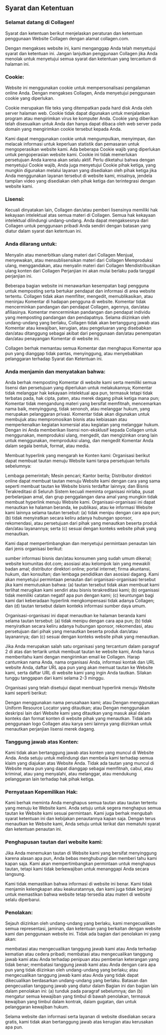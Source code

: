 ## Syarat dan Ketentuan

### Selamat datang di Collagen!

Syarat dan ketentuan berikut menjelaskan peraturan dan ketentuan penggunaan Website Collagen dengan alamat collagen.com.

Dengan mengakses website ini, kami menganggap Anda telah menyetujui syarat dan ketentuan ini. Jangan lanjutkan penggunaan Collagen jika Anda menolak untuk menyetujui semua syarat dan ketentuan yang tercantum di halaman ini.

### Cookie:
Website ini menggunakan cookie untuk mempersonalisasi pengalaman online Anda. Dengan mengakses Collagen, Anda menyetujui penggunaan cookie yang diperlukan.

Cookie merupakan file teks yang ditempatkan pada hard disk Anda oleh server halaman web. Cookie tidak dapat digunakan untuk menjalankan program atau mengirimkan virus ke komputer Anda. Cookie yang diberikan telah disesuaikan untuk Anda dan hanya dapat dibaca oleh web server pada domain yang mengirimkan cookie tersebut kepada Anda.

Kami dapat menggunakan cookie untuk mengumpulkan, menyimpan, dan melacak informasi untuk keperluan statistik dan pemasaran untuk mengoperasikan website kami. Ada beberapa Cookie wajib yang diperlukan untuk pengoperasian website kami. Cookie ini tidak memerlukan persetujuan Anda karena akan selalu aktif. Perlu diketahui bahwa dengan menyetujui Cookie wajib, Anda juga menyetujui Cookie pihak ketiga, yang mungkin digunakan melalui layanan yang disediakan oleh pihak ketiga jika Anda menggunakan layanan tersebut di website kami, misalnya, jendela tampilan video yang disediakan oleh pihak ketiga dan terintegrasi dengan website kami.

### Lisensi:
Kecuali dinyatakan lain, Collagen dan/atau pemberi lisensinya memiliki hak kekayaan intelektual atas semua materi di Collagen. Semua hak kekayaan intelektual dilindungi undang-undang. Anda dapat mengaksesnya dari Collagen untuk penggunaan pribadi Anda sendiri dengan batasan yang diatur dalam syarat dan ketentuan ini.

### Anda dilarang untuk:

Menyalin atau menerbitkan ulang materi dari Collagen
Menjual, menyewakan, atau mensublisensikan materi dari Collagen
Memproduksi ulang, menggandakan, atau menyalin materi dari Collagen
Mendistribusikan ulang konten dari Collagen
Perjanjian ini akan mulai berlaku pada tanggal perjanjian ini.

Beberapa bagian website ini menawarkan kesempatan bagi pengguna untuk memposting serta bertukar pendapat dan informasi di area website tertentu. Collagen tidak akan memfilter, mengedit, memublikasikan, atau meninjau Komentar di hadapan pengguna di website. Komentar tidak mencerminkan pandangan dan pendapat Collagen, agennya, dan/atau afiliasinya. Komentar mencerminkan pandangan dan pendapat individu yang memposting pandangan dan pendapatnya. Selama diizinkan oleh undang-undang yang berlaku, Collagen tidak akan bertanggung jawab atas Komentar atau kewajiban, kerugian, atau pengeluaran yang disebabkan dan/atau ditanggung sebagai akibat dari penggunaan dan/atau penempatan dan/atau penayangan Komentar di website ini.

Collagen berhak memantau semua Komentar dan menghapus Komentar apa pun yang dianggap tidak pantas, menyinggung, atau menyebabkan pelanggaran terhadap Syarat dan Ketentuan ini.

### Anda menjamin dan menyatakan bahwa:

Anda berhak memposting Komentar di website kami serta memiliki semua lisensi dan persetujuan yang diperlukan untuk melakukannya;
Komentar tidak melanggar hak kekayaan intelektual apa pun, termasuk tetapi tidak terbatas pada, hak cipta, paten, atau merek dagang pihak ketiga mana pun;
Komentar tidak mengandung materi yang bersifat memfitnah, mencemarkan nama baik, menyinggung, tidak senonoh, atau melanggar hukum, yang merupakan pelanggaran privasi.
Komentar tidak akan digunakan untuk membujuk atau mempromosikan bisnis atau kebiasaan atau memperkenalkan kegiatan komersial atau kegiatan yang melanggar hukum.
Dengan ini Anda memberikan lisensi non-eksklusif kepada Collagen untuk menggunakan, memproduksi ulang, mengedit, dan mengizinkan orang lain untuk menggunakan, memproduksi ulang, dan mengedit Komentar Anda dalam segala bentuk, format, atau media.

Membuat hyperlink yang mengarah ke Konten kami:
Organisasi berikut dapat membuat tautan menuju Website kami tanpa persetujuan tertulis sebelumnya:

Lembaga pemerintah;
Mesin pencari;
Kantor berita;
Distributor direktori online dapat membuat tautan menuju Website kami dengan cara yang sama seperti membuat tautan ke Website bisnis terdaftar lainnya; dan
Bisnis Terakreditasi di Seluruh Sistem kecuali meminta organisasi nirlaba, pusat perbelanjaan amal, dan grup penggalangan dana amal yang mungkin tidak membuat hyperlink menuju Website kami.
Organisasi-organisasi ini dapat menautkan ke halaman beranda, ke publikasi, atau ke informasi Website kami lainnya selama tautan tersebut: (a) tidak menipu dengan cara apa pun; (b) tidak menyiratkan secara keliru adanya hubungan sponsor, rekomendasi, atau persetujuan dari pihak yang menautkan beserta produk dan/atau layanannya; serta (c) sesuai dengan konteks website pihak yang menautkan.

Kami dapat mempertimbangkan dan menyetujui permintaan penautan lain dari jenis organisasi berikut:

sumber informasi bisnis dan/atau konsumen yang sudah umum dikenal;
website komunitas dot.com;
asosiasi atau kelompok lain yang mewakili badan amal;
distributor direktori online;
portal internet;
firma akuntansi, hukum, dan konsultan; dan
lembaga pendidikan dan asosiasi dagang.
Kami akan menyetujui permintaan penautan dari organisasi-organisasi tersebut jika kami memutuskan bahwa: (a) tautan tersebut tidak akan membuat kami terlihat merugikan kami sendiri atau bisnis terakreditasi kami; (b) organisasi tidak memiliki catatan negatif apa pun dengan kami; (c) keuntungan bagi kami dari keberadaan hyperlink mengkompensasi tidak adanya Collagen; dan (d) tautan tersebut dalam konteks informasi sumber daya umum.

Organisasi-organisasi ini dapat menautkan ke halaman beranda kami selama tautan tersebut: (a) tidak menipu dengan cara apa pun; (b) tidak menyiratkan secara keliru adanya hubungan sponsor, rekomendasi, atau persetujuan dari pihak yang menautkan beserta produk dan/atau layanannya; dan (c) sesuai dengan konteks website pihak yang menautkan.

Jika Anda merupakan salah satu organisasi yang tercantum dalam paragraf 2 di atas dan tertarik untuk membuat tautan ke website kami, Anda harus memberitahu kami dengan mengirimkan email ke Collagen. Harap cantumkan nama Anda, nama organisasi Anda, informasi kontak dan URL website Anda, daftar URL apa pun yang akan memuat tautan ke Website kami, serta daftar URL di website kami yang ingin Anda tautkan. Silakan tunggu tanggapan dari kami selama 2-3 minggu.

Organisasi yang telah disetujui dapat membuat hyperlink menuju Website kami seperti berikut:

Dengan menggunakan nama perusahaan kami; atau
Dengan menggunakan Uniform Resource Locator yang ditautkan; atau
Dengan menggunakan deskripsi lain dari Website kami yang ditautkan yang masuk akal dalam konteks dan format konten di website pihak yang menautkan.
Tidak ada penggunaan logo Collagen atau karya seni lainnya yang diizinkan untuk menautkan perjanjian lisensi merek dagang.

### Tanggung jawab atas Konten:
Kami tidak akan bertanggung jawab atas konten yang muncul di Website Anda. Anda setuju untuk melindungi dan membela kami terhadap semua klaim yang diajukan atas Website Anda. Tidak ada tautan yang muncul di Website mana pun yang dapat dianggap sebagai memfitnah, cabul, atau kriminal, atau yang menyalahi, atau melanggar, atau mendukung pelanggaran lain terhadap hak pihak ketiga.

### Pernyataan Kepemilikan Hak:
Kami berhak meminta Anda menghapus semua tautan atau tautan tertentu yang menuju ke Website kami. Anda setuju untuk segera menghapus semua tautan ke Website kami sesuai permintaan. Kami juga berhak mengubah syarat ketentuan ini dan kebijakan penautannya kapan saja. Dengan terus menautkan ke Website kami, Anda setuju untuk terikat dan mematuhi syarat dan ketentuan penautan ini.

### Penghapusan tautan dari website kami:
Jika Anda menemukan tautan di Website kami yang bersifat menyinggung karena alasan apa pun, Anda bebas menghubungi dan memberi tahu kami kapan saja. Kami akan mempertimbangkan permintaan untuk menghapus tautan, tetapi kami tidak berkewajiban untuk menanggapi Anda secara langsung.

Kami tidak memastikan bahwa informasi di website ini benar. Kami tidak menjamin kelengkapan atau keakuratannya, dan kami juga tidak berjanji untuk memastikan bahwa website tetap tersedia atau materi di website selalu diperbarui.

### Penolakan:
Sejauh diizinkan oleh undang-undang yang berlaku, kami mengecualikan semua representasi, jaminan, dan ketentuan yang berkaitan dengan website kami dan penggunaan website ini. Tidak ada bagian dari penolakan ini yang akan:

membatasi atau mengecualikan tanggung jawab kami atau Anda terhadap kematian atau cedera pribadi;
membatasi atau mengecualikan tanggung jawab kami atau Anda terhadap penipuan atau pemberian keterangan yang tidak benar;
membatasi tanggung jawab kami atau Anda dengan cara apa pun yang tidak diizinkan oleh undang-undang yang berlaku; atau
mengecualikan tanggung jawab kami atau Anda yang tidak dapat dikecualikan berdasarkan undang-undang yang berlaku.
Batasan dan pengecualian tanggung jawab yang diatur dalam Bagian ini dan bagian lain dalam penolakan ini: (a) tunduk pada paragraf sebelumnya; dan (b) mengatur semua kewajiban yang timbul di bawah penolakan, termasuk kewajiban yang timbul dalam kontrak, dalam gugatan, dan untuk pelanggaran kewajiban hukum.

Selama website dan informasi serta layanan di website disediakan secara gratis, kami tidak akan bertanggung jawab atas kerugian atau kerusakan apa pun.